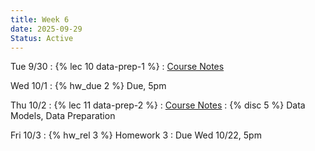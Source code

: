 ```yaml
---
title: Week 6
date: 2025-09-29
Status: Active
---
```


Tue 9/30
: {% lec 10 data-prep-1 %}
  : [Course Notes](https://data101.org/notes/5-data_prep/structural.html) 

Wed 10/1
: {% hw_due 2 %} Due, 5pm

Thu 10/2
: {% lec 11 data-prep-2 %}
  : [Course Notes](https://data101.org/notes/5-data_prep/granularity.html) 
: {% disc 5 %} Data Models, Data Preparation

Fri 10/3
: {% hw_rel 3 %} Homework 3
  : Due Wed 10/22, 5pm